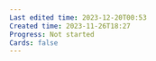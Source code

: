 ```yaml
---
Last edited time: 2023-12-20T00:53
Created time: 2023-11-26T18:27
Progress: Not started
Cards: false
---
```

